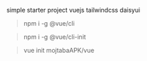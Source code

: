 simple starter project vuejs tailwindcss daisyui

> npm i -g @vue/cli

> npm i -g @vue/cli-init

> vue init mojtabaAPK/vue
